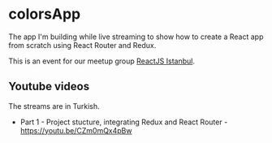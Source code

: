 # colorsApp

The app I'm building while live streaming to show how to create a React app from scratch using React Router and Redux.

This is an event for our meetup group [ReactJS Istanbul](https://www.meetup.com/ReactJS-Istanbul/).


## Youtube videos

The streams are in Turkish. 

* Part 1 - Project stucture, integrating Redux and React Router - https://youtu.be/CZm0mQx4pBw
